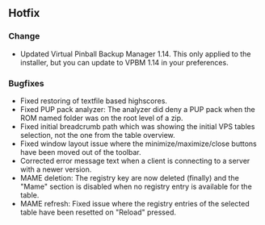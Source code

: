 ## Hotfix

### Change

- Updated Virtual Pinball Backup Manager 1.14. This only applied to the installer, but you can update to VPBM 1.14 in your preferences.

### Bugfixes

- Fixed restoring of textfile based highscores.
- Fixed PUP pack analyzer: The analyzer did deny a PUP pack when the ROM named folder was on the root level of a zip.
- Fixed initial breadcrumb path which was showing the initial VPS tables selection, not the one from the table overview.
- Fixed window layout issue where the minimize/maximize/close buttons have been moved out of the toolbar.
- Corrected error message text when a client is connecting to a server with a newer version.
- MAME deletion: The registry key are now deleted (finally) and the "Mame" section is disabled when no registry entry is available for the table.
- MAME refresh: Fixed issue where the registry entries of the selected table have been resetted on "Reload" pressed.
